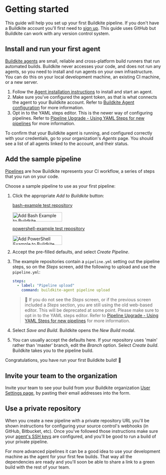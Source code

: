 # Getting started

This guide will help you set up your first Buildkite pipeline. If you don't have a Buildkite account you'll first need to <a href="<%= url_helpers.signup_path %>">sign up</a>. This guide uses GitHub but Buildkite can work with any version control system.


## Install and run your first agent

[Buildkite agents](/docs/agent/v3/) are small, reliable and cross-platform build runners that run automated builds. Buildkite never accesses your code, and does not run any agents, so you need to install and run agents on your own infrastructure. You can do this on your local development machine, an existing CI machine, or a new server.

1. Follow the [Agent installation instructions](/docs/agent/v3/installation) to install and start an agent.
2. Make sure you've configured the agent token, as that is what connects the agent to your Buildkite account. Refer to [Buildkite Agent configuration](/docs/agent/v3/configuration) for more information.
3. Opt in to the YAML steps editor. This is the newer way of configuring pipelines. Refer to [Pipeline Upgrade - Using YAML Steps for new pipelines](/docs/tutorials/pipeline-upgrade#using-yaml-steps-for-new-pipelines) for more information.

To confirm that your Buildkite agent is running, and configured correctly with your credentials, go to your organization's *Agents* page. You should see a list of all agents linked to the account, and their status.

## Add the sample pipeline

[Pipelines](/docs/pipelines/) are how Buildkite represents your CI workflow, a series of steps that you run on your code.

Choose a sample pipeline to use as your first pipeline:

1. Click the appropriate *Add to Buildkite* button:

    [bash-example test repository](https://github.com/buildkite/bash-example)

    <a class="inline-block" href="https://buildkite.com/new?template=https://github.com/buildkite/bash-example" target="_blank" rel="nofollow"><img src="https://buildkite.com/button.svg" alt="Add Bash Example to Buildkite" class="no-decoration" width="160" height="30"></a>

    [powershell-example test repository](https://github.com/buildkite/powershell-example)

    <a class="inline-block" href="https://buildkite.com/new?template=https://github.com/buildkite/powershell-example" target="_blank" rel="nofollow"><img src="https://buildkite.com/button.svg" alt="Add PowerShell Example to Buildkite" class="no-decoration" width="160" height="30"></a>

2. Accept the pre-filled defaults, and select *Create Pipeline*.
3. The example repositories contain a `pipeline.yml` setting out the pipeline steps, so on the *Steps* screen, add the following to upload and use the `pipeline.yml`:

    ```yml
    steps:
      - label: "Pipeline upload"
        command: buildkite-agent pipeline upload
    ```

    >📘
    > If you do not see the <i>Steps</i> screen, or if the previous screen included a <i>Steps</i> section, you are still using the old web-based editor. This will be deprecated at some point. Please make sure to opt in to the YAML steps editor. Refer to <a href="https://buildkite.com/docs/tutorials/pipeline-upgrade#using-yaml-steps-for-new-pipelines">Pipeline Upgrade - Using YAML Steps for new pipelines</a> for more information.

4. Select *Save and Build*. Buildkite opens the *New Build* modal.
5. You can usually accept the defaults here. If your repository uses 'main' rather than 'master' branch, edit the *Branch* option. Select *Create build*. Buildkite takes you to the pipeline build.

Congratulations, you have run your first Buildkite build! :tada:

## Invite your team to the organization

Invite your team to see your build from your Buildkite organization [User Settings page](https://buildkite.com/organizations/-/users/new), by pasting their email addresses into the form.

## Use a private repository

When you create a new pipeline with a private repository URL you'll be shown instructions for configuring your source control's webhooks (in GitHub, Bitbucket, etc). Once you've followed those instructions make sure your [agent's SSH keys](/docs/agent/v3/ssh-keys) are configured, and you'll be good to run a build of your private pipeline.

For more advanced pipelines it can be a good idea to use your development machine as the agent for your first few builds. That way all the dependencies are ready and you'll soon be able to share a link to a green build with the rest of your team.
